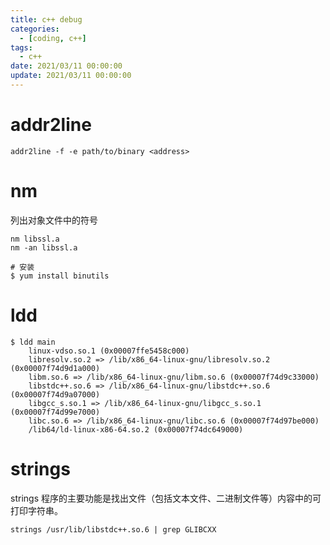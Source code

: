 ```yaml
---
title: c++ debug
categories: 
  - [coding, c++]
tags:
  - c++
date: 2021/03/11 00:00:00
update: 2021/03/11 00:00:00
---
```


# addr2line

```shell
addr2line -f -e path/to/binary <address>
```

# nm

列出对象文件中的符号

```shell
nm libssl.a 
nm -an libssl.a 
```

```shell
# 安装
$ yum install binutils
```

# ldd

```shell
$ ldd main
	linux-vdso.so.1 (0x00007ffe5458c000)
	libresolv.so.2 => /lib/x86_64-linux-gnu/libresolv.so.2 (0x00007f74d9d1a000)
	libm.so.6 => /lib/x86_64-linux-gnu/libm.so.6 (0x00007f74d9c33000)
	libstdc++.so.6 => /lib/x86_64-linux-gnu/libstdc++.so.6 (0x00007f74d9a07000)
	libgcc_s.so.1 => /lib/x86_64-linux-gnu/libgcc_s.so.1 (0x00007f74d99e7000)
	libc.so.6 => /lib/x86_64-linux-gnu/libc.so.6 (0x00007f74d97be000)
	/lib64/ld-linux-x86-64.so.2 (0x00007f74dc649000)
```

# strings

strings 程序的主要功能是找出文件（包括文本文件、二进制文件等）内容中的可打印字符串。

```shell
strings /usr/lib/libstdc++.so.6 | grep GLIBCXX
```

